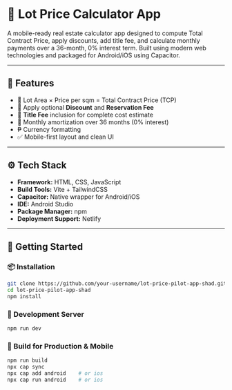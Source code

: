 # 🧮 Lot Price Calculator App

A mobile-ready real estate calculator app designed to compute Total Contract Price, apply discounts, add title fee, and calculate monthly payments over a 36-month, 0% interest term. Built using modern web technologies and packaged for Android/iOS using Capacitor.

---

## 📲 Features

- 📐 Lot Area × Price per sqm = Total Contract Price (TCP)
- 💸 Apply optional **Discount** and **Reservation Fee**
- 📑 **Title Fee** inclusion for complete cost estimate
- 🧾 Monthly amortization over 36 months (0% interest)
- ₱ Currency formatting
- ✅ Mobile-first layout and clean UI

---

## ⚙️ Tech Stack

- **Framework:** HTML, CSS, JavaScript
- **Build Tools:** Vite + TailwindCSS
- **Capacitor:** Native wrapper for Android/iOS
- **IDE:** Android Studio
- **Package Manager:** npm
- **Deployment Support:** Netlify

---

## 🚀 Getting Started

### 📦 Installation

```bash
git clone https://github.com/your-username/lot-price-pilot-app-shad.git
cd lot-price-pilot-app-shad
npm install
```

### 🔧 Development Server
```bash
npm run dev
```

### 📱 Build for Production & Mobile
```bash
npm run build
npx cap sync
npx cap add android    # or ios
npx cap run android    # or ios
